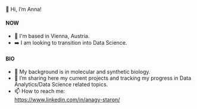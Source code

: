 👋 Hi, I’m Anna! 

#### **NOW**
- :house_with_garden: I'm based in Vienna, Austria.
- :arrow_right: I am looking to transition into Data Science.

#### **BIO**
- :microbe: My background is in molecular and synthetic biology. 
- 👀 I’m sharing here my current projects and tracking my progress in Data Analytics/Data Science related topics.
- 📫 How to reach me:\
https://www.linkedin.com/in/anagy-staron/

